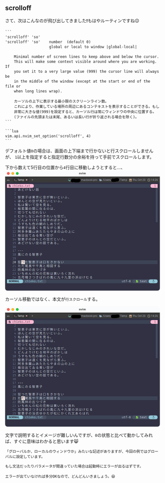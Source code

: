 ## scrolloff

さて、次はこんなのが飛び出してきました❗もはやルーティンですね😌

~~~admonish info title=":h scrolloff"
```
'scrolloff' 'so'
'scrolloff' 'so'    number	(default 0)
	                global or local to window |global-local|

	Minimal number of screen lines to keep above and below the cursor.
	This will make some context visible around where you are working.  If
	you set it to a very large value (999) the cursor line will always be
	in the middle of the window (except at the start or end of the file or
	when long lines wrap).

	カーソルの上下に表示する最小限のスクリーンライン数。
	これにより、作業している場所の周辺にあるコンテキストを表示することができる。もし
	非常に大きな値(999)を設定すると、カーソル行は常にウィンドウの中央に位置する。
    (ファイルの先頭または末尾、あるいは長い行が折り返される場合を除く)。
```
~~~

~~~admonish example title="options.lua"
```lua
vim.api.nvim_set_option('scrolloff', 4)
```
~~~

デフォルト値`0`の場合は、画面の上下端まで行かないと行スクロールしませんが、
`1`以上を指定すると指定行数分の余裕を持って手前でスクロールします。

下から数えて5行目の位置から`4`行目に移動しようとすると...、
![scrolloff1.png](img/scrolloff1.png)

カーソル移動ではなく、本文が`行スクロール`する。

![scrolloff2.png](img/scrolloff2.png)

文字で説明するとイメージが難しいんですが、`0`の状態と比べて動かしてみれば、すぐに意味はわかると思います😸

```admonish note
「グローバルか、ローカルのウィンドウか」みたいな記述がありますが、今回の例ではグローバルに設定しています。
```

```admonish success
もし文法だったりパラメータが間違っていた場合は起動時にエラーが出るはずです。

エラーが出ていなければ多分OKなので、どんどんいきましょう。😆
```
